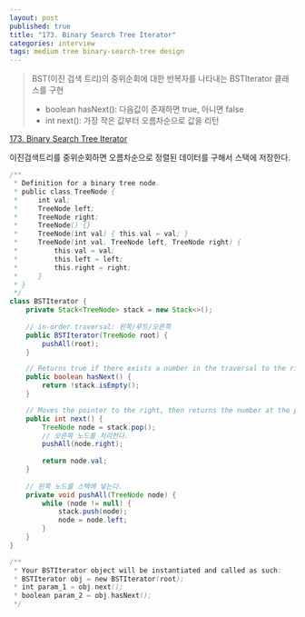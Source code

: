 ```yaml
---
layout: post
published: true
title: "173. Binary Search Tree Iterator"
categories: interview
tags: medium tree binary-search-tree design
---
```


> BST(이진 검색 트리)의 중위순회에 대한 반복자를 나타내는 BSTIterator 클래스를 구현
> - boolean hasNext(): 다음값이 존재하면 true, 아니면 false
> - int next(): 가장 작은 값부터 오름차순으로 값을 리턴

[173. Binary Search Tree Iterator](https://leetcode.com/problems/binary-search-tree-iterator/)

이진검색트리를 중위순회하면 오름차순으로 정렬된 데이터를 구해서 스택에 저장한다.

```java
/**
 * Definition for a binary tree node.
 * public class TreeNode {
 *     int val;
 *     TreeNode left;
 *     TreeNode right;
 *     TreeNode() {}
 *     TreeNode(int val) { this.val = val; }
 *     TreeNode(int val, TreeNode left, TreeNode right) {
 *         this.val = val;
 *         this.left = left;
 *         this.right = right;
 *     }
 * }
 */
class BSTIterator {
    private Stack<TreeNode> stack = new Stack<>();
    
    // in-order traversal: 왼쪽/루트/오른쪽
    public BSTIterator(TreeNode root) {
        pushAll(root);
    }

    // Returns true if there exists a number in the traversal to the right of the pointer, otherwise returns false.
    public boolean hasNext() {
        return !stack.isEmpty();
    }

    // Moves the pointer to the right, then returns the number at the pointer.
    public int next() {
        TreeNode node = stack.pop();
        // 오른쪽 노드를 처리한다.
        pushAll(node.right);
        
        return node.val;
    }
    
    // 왼쪽 노드를 스택에 넣는다.
    private void pushAll(TreeNode node) {
        while (node != null) {
            stack.push(node);
            node = node.left;
        }
    }
}

/**
 * Your BSTIterator object will be instantiated and called as such:
 * BSTIterator obj = new BSTIterator(root);
 * int param_1 = obj.next();
 * boolean param_2 = obj.hasNext();
 */
```